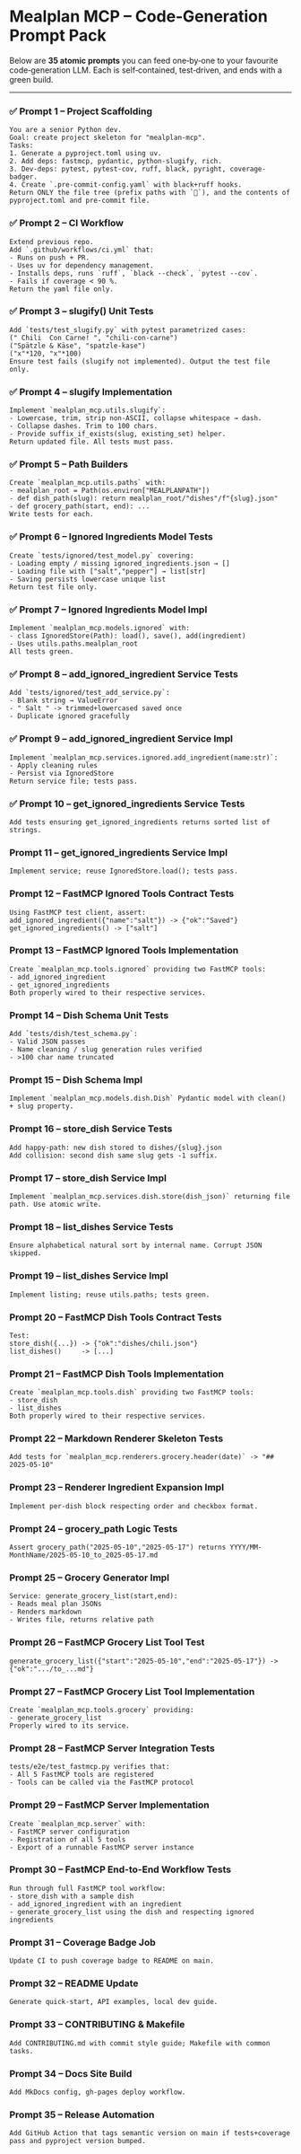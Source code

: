 # Mealplan MCP – Code‑Generation Prompt Pack

Below are **35 atomic prompts** you can feed one‑by‑one to your favourite code‑generation LLM.
Each is self‑contained, test‑driven, and ends with a green build.

---

### ✅ Prompt 1 – Project Scaffolding
```text
You are a senior Python dev.
Goal: create project skeleton for "mealplan-mcp".
Tasks:
1. Generate a pyproject.toml using uv.
2. Add deps: fastmcp, pydantic, python-slugify, rich.
3. Dev-deps: pytest, pytest-cov, ruff, black, pyright, coverage-badger.
4. Create `.pre-commit-config.yaml` with black+ruff hooks.
Return ONLY the file tree (prefix paths with `📄`), and the contents of pyproject.toml and pre-commit file.
```

### ✅ Prompt 2 – CI Workflow
```text
Extend previous repo.
Add `.github/workflows/ci.yml` that:
- Runs on push + PR.
- Uses uv for dependency management.
- Installs deps, runs `ruff`, `black --check`, `pytest --cov`.
- Fails if coverage < 90 %.
Return the yaml file only.
```

### ✅ Prompt 3 – slugify() Unit Tests
```text
Add `tests/test_slugify.py` with pytest parametrized cases:
(" Chili  Con Carne! ", "chili-con-carne")
("Spätzle & Käse", "spatzle-kase")
("x"*120, "x"*100)
Ensure test fails (slugify not implemented). Output the test file only.
```

### ✅ Prompt 4 – slugify Implementation
```text
Implement `mealplan_mcp.utils.slugify`:
- Lowercase, trim, strip non-ASCII, collapse whitespace → dash.
- Collapse dashes. Trim to 100 chars.
- Provide suffix_if_exists(slug, existing_set) helper.
Return updated file. All tests must pass.
```

### ✅ Prompt 5 – Path Builders
```text
Create `mealplan_mcp.utils.paths` with:
- mealplan_root = Path(os.environ["MEALPLANPATH"])
- def dish_path(slug): return mealplan_root/"dishes"/f"{slug}.json"
- def grocery_path(start, end): ...
Write tests for each.
```

### ✅ Prompt 6 – Ignored Ingredients Model Tests
```text
Create `tests/ignored/test_model.py` covering:
- Loading empty / missing ignored_ingredients.json → []
- Loading file with ["salt","pepper"] → list[str]
- Saving persists lowercase unique list
Return test file only.
```

### ✅ Prompt 7 – Ignored Ingredients Model Impl
```text
Implement `mealplan_mcp.models.ignored` with:
- class IgnoredStore(Path): load(), save(), add(ingredient)
- Uses utils.paths.mealplan_root
All tests green.
```

### ✅ Prompt 8 – add_ignored_ingredient Service Tests
```text
Add `tests/ignored/test_add_service.py`:
- Blank string → ValueError
- " Salt " -> trimmed+lowercased saved once
- Duplicate ignored gracefully
```

### ✅ Prompt 9 – add_ignored_ingredient Service Impl
```text
Implement `mealplan_mcp.services.ignored.add_ingredient(name:str)`:
- Apply cleaning rules
- Persist via IgnoredStore
Return service file; tests pass.
```

### ✅ Prompt 10 – get_ignored_ingredients Service Tests
```text
Add tests ensuring get_ignored_ingredients returns sorted list of strings.
```

### Prompt 11 – get_ignored_ingredients Service Impl
```text
Implement service; reuse IgnoredStore.load(); tests pass.
```

### Prompt 12 – FastMCP Ignored Tools Contract Tests
```text
Using FastMCP test client, assert:
add_ignored_ingredient({"name":"salt"}) -> {"ok":"Saved"}
get_ignored_ingredients() -> ["salt"]
```

### Prompt 13 – FastMCP Ignored Tools Implementation
```text
Create `mealplan_mcp.tools.ignored` providing two FastMCP tools:
- add_ignored_ingredient
- get_ignored_ingredients
Both properly wired to their respective services.
```

### Prompt 14 – Dish Schema Unit Tests
```text
Add `tests/dish/test_schema.py`:
- Valid JSON passes
- Name cleaning / slug generation rules verified
- >100 char name truncated
```

### Prompt 15 – Dish Schema Impl
```text
Implement `mealplan_mcp.models.dish.Dish` Pydantic model with clean() + slug property.
```

### Prompt 16 – store_dish Service Tests
```text
Add happy‑path: new dish stored to dishes/{slug}.json
Add collision: second dish same slug gets -1 suffix.
```

### Prompt 17 – store_dish Service Impl
```text
Implement `mealplan_mcp.services.dish.store(dish_json)` returning file path. Use atomic write.
```

### Prompt 18 – list_dishes Service Tests
```text
Ensure alphabetical natural sort by internal name. Corrupt JSON skipped.
```

### Prompt 19 – list_dishes Service Impl
```text
Implement listing; reuse utils.paths; tests green.
```

### Prompt 20 – FastMCP Dish Tools Contract Tests
```text
Test:
store_dish({...}) -> {"ok":"dishes/chili.json"}
list_dishes()     -> [...]
```

### Prompt 21 – FastMCP Dish Tools Implementation
```text
Create `mealplan_mcp.tools.dish` providing two FastMCP tools:
- store_dish
- list_dishes
Both properly wired to their respective services.
```

### Prompt 22 – Markdown Renderer Skeleton Tests
```text
Add tests for `mealplan_mcp.renderers.grocery.header(date)` -> "## 2025-05-10"
```

### Prompt 23 – Renderer Ingredient Expansion Impl
```text
Implement per‑dish block respecting order and checkbox format.
```

### Prompt 24 – grocery_path Logic Tests
```text
Assert grocery_path("2025-05-10","2025-05-17") returns YYYY/MM-MonthName/2025-05-10_to_2025-05-17.md
```

### Prompt 25 – Grocery Generator Impl
```text
Service: generate_grocery_list(start,end):
- Reads meal plan JSONs
- Renders markdown
- Writes file, returns relative path
```

### Prompt 26 – FastMCP Grocery List Tool Test
```text
generate_grocery_list({"start":"2025-05-10","end":"2025-05-17"}) -> {"ok":".../to_...md"}
```

### Prompt 27 – FastMCP Grocery List Tool Implementation
```text
Create `mealplan_mcp.tools.grocery` providing:
- generate_grocery_list
Properly wired to its service.
```

### Prompt 28 – FastMCP Server Integration Tests
```text
tests/e2e/test_fastmcp.py verifies that:
- All 5 FastMCP tools are registered
- Tools can be called via the FastMCP protocol
```

### Prompt 29 – FastMCP Server Implementation
```text
Create `mealplan_mcp.server` with:
- FastMCP server configuration
- Registration of all 5 tools
- Export of a runnable FastMCP server instance
```

### Prompt 30 – FastMCP End-to-End Workflow Tests
```text
Run through full FastMCP tool workflow:
- store_dish with a sample dish
- add_ignored_ingredient with an ingredient
- generate_grocery_list using the dish and respecting ignored ingredients
```

### Prompt 31 – Coverage Badge Job
```text
Update CI to push coverage badge to README on main.
```

### Prompt 32 – README Update
```text
Generate quick‑start, API examples, local dev guide.
```

### Prompt 33 – CONTRIBUTING & Makefile
```text
Add CONTRIBUTING.md with commit style guide; Makefile with common tasks.
```

### Prompt 34 – Docs Site Build
```text
Add MkDocs config, gh-pages deploy workflow.
```

### Prompt 35 – Release Automation
```text
Add GitHub Action that tags semantic version on main if tests+coverage pass and pyproject version bumped.
```
